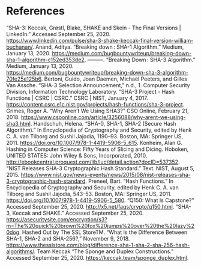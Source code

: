 # References

“SHA-3: Keccak, Grøstl, Blake, SHAKE and Skein - The Final Versions | LinkedIn.” Accessed September 25, 2020. https://www.linkedin.com/pulse/sha-3-shake-keccak-final-version-william-buchanan/.
Anand, Aditya. “Breaking down : SHA-1 Algorithm.” Medium, January 13, 2020. https://medium.com/bugbountywriteup/breaking-down-sha-1-algorithm-c152ed353de2.
———. “Breaking Down : SHA-3 Algorithm.” Medium, January 13, 2020. https://medium.com/bugbountywriteup/breaking-down-sha-3-algorithm-70fe25e125b6.
Bertoni, Guido, Joan Daemen, Michaël Peeters, and Gilles Van Assche. “SHA-3 Selection Announcement,” n.d., 1.
Computer Security Division, Information Technology Laboratory. “SHA-3 Project - Hash Functions | CSRC | CSRC.” CSRC | NIST, January 4, 2017. https://content.csrc.e1c.nist.gov/projects/hash-functions/sha-3-project.
Grimes, Roger A. “Why Aren’t We Using SHA3?” CSO Online, February 21, 2018. https://www.csoonline.com/article/3256088/why-arent-we-using-sha3.html.
Handschuh, Helena. “SHA-0, SHA-1, SHA-2 (Secure Hash Algorithm).” In Encyclopedia of Cryptography and Security, edited by Henk C. A. van Tilborg and Sushil Jajodia, 1190–93. Boston, MA: Springer US, 2011. https://doi.org/10.1007/978-1-4419-5906-5_615.
Konheim, Alan G. Hashing in Computer Science: Fifty Years of Slicing and Dicing. Hoboken, UNITED STATES: John Wiley & Sons, Incorporated, 2010. http://ebookcentral.proquest.com/lib/luc/detail.action?docID=537352.
“NIST Releases SHA-3 Cryptographic Hash Standard.” Text. NIST, August 5, 2015. https://www.nist.gov/news-events/news/2015/08/nist-releases-sha-3-cryptographic-hash-standard.
Preneel, Bart. “Hash Functions.” In Encyclopedia of Cryptography and Security, edited by Henk C. A. van Tilborg and Sushil Jajodia, 543–53. Boston, MA: Springer US, 2011. https://doi.org/10.1007/978-1-4419-5906-5_580.
“Q150: What Is Capstone?” Accessed September 25, 2020. http://x5.net/faqs/crypto/q150.html.
“SHA-3, Keccak and SHAKE.” Accessed September 25, 2020. https://asecuritysite.com/encryption/s3?m=The%20quick%20brown%20fox%20jumps%20over%20the%20lazy%20dog.
Hashed Out by The SSL StoreTM. “What Is the Difference Between SHA-1, SHA-2 and SHA-256?,” November 9, 2018. https://www.thesslstore.com/blog/difference-sha-1-sha-2-sha-256-hash-algorithms/.
Team Keccak “The Sponge and Duplex Constructions.” Accessed September 25, 2020. https://keccak.team/sponge_duplex.html.
